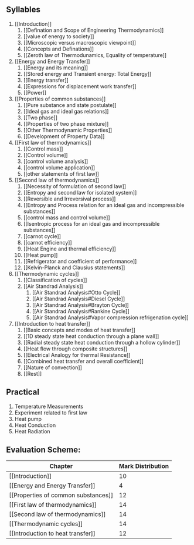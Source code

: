 
## Syllables
1. [[Introduction]]
	1. [[Defination and Scope of Engineering Thermodynamics]]
	2. [[value of energy to society]]
	3. [[Microscopic versus macroscopic viewpoint]]
	4. [[Concepts and Definations]]
	5. [[Zeroth law of Thermodunamics, Equality of temperature]]
2. [[Energy and Energy Transfer]]
	1. [[Energy and its meaning]]
	2. [[Stored energy and Transient energy: Total Energy]]
	3. [[Energy transfer]]
	4. [[Expressions for displacement work transfer]]
	5. [[Power]]
3. [[Properties of common substances]]
	1. [[Pure substance and state postulate]]
	2. [[Ideal gas and ideal gas relations]]
	3. [[Two phase]]
	4. [[Properties of two phase mixture]]
	5. [[Other Thermodynamic Properties]]
	6. [[Development of Property Data]]
4. [[First law of thermodynamics]]
	1. [[Control mass]]
	2. [[Control volume]]
	3. [[control volume analysis]]
	4. [[control volume application]]
	5. [[other statements of first law]]
5. [[Second law of thermodynamics]]
	1. [[Necessity of formulation of second law]]
	2. [[Entropy and second law for isolated system]]
	3. [[Reversible and Irreversival process]]
	4. [[Entropy and Process relation for an ideal gas and incompressible substances]]
	5. [[control mass and control volume]]
	6. [[Isentropic process for an ideal gas and incompressible substances]]
	7. [[carnot cycle]]
	8. [[carnot efficiency]]
	9. [[Heat Engine and thermal efficiency]]
	10. [[Heat pump]]
	11. [[Refrigerator and coefficient of performance]]
	12. [[Kelvin-Planck and Clausius statements]]
6. [[Thermodynamic cycles]]
	1. [[Classification of cycles]]
	2. [[Air Standrad Analysis]]
		1. [[Air Standrad Analysis#Otto Cycle]]
		2. [[Air Standrad Analysis#Diesel Cycle]]
		3. [[Air Standrad Analysis#Brayton Cycle]]
		4. [[Air Standrad Analysis#Rankine Cycle]]
		5. [[Air Standrad Analysis#Vapor compression refrigenation cycle]]
7. [[Introduction to heat transfer]]
	1. [[Basic concepts and modes of heat transfer]]
	2. [[1D steady state heat conduction through a plane wall]]
	3. [[Radial steady state heat conduction through a hollow cylinder]]
	4. [[Heat flow through composite structures]]
	5. [[Electrical Analogy for thermal Resistance]]
	6. [[Combined heat transfer and overall coefficient]]
	7. [[Nature of convection]]
	8. [[Rest]]


## Practical
1. Temperature Measurements
2. Experiment related to first law
3. Heat pump
4. Heat Conduction
5. Heat Radiation


## Evaluation Scheme:

| Chapter | Mark Distribution |
| --------- | ------------------- |
| [[Introduction]] | 10| 
| [[Energy and Energy Transfer]] | 4 | 
| [[Properties of common substances]] | 12 |
| [[First law of thermodynamics]] | 14 |
| [[Second law of thermodynamics]] | 14 |
| [[Thermodynamic cycles]] | 14 |
| [[Introduction to heat transfer]] | 12 |

